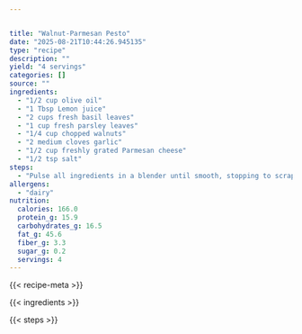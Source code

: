 ```yaml
---


title: "Walnut-Parmesan Pesto"
date: "2025-08-21T10:44:26.945135"
type: "recipe"
description: ""
yield: "4 servings"
categories: []
source: ""
ingredients:
  - "1/2 cup olive oil"
  - "1 Tbsp Lemon juice"
  - "2 cups fresh basil leaves"
  - "1 cup fresh parsley leaves"
  - "1/4 cup chopped walnuts"
  - "2 medium cloves garlic"
  - "1/2 cup freshly grated Parmesan cheese"
  - "1/2 tsp salt"
steps:
  - "Pulse all ingredients in a blender until smooth, stopping to scrape down sides as needed. Stir into hot cooked pasta, or spoon over cream cheese and serve with crackers."
allergens:
  - "dairy"
nutrition:
  calories: 166.0
  protein_g: 15.9
  carbohydrates_g: 16.5
  fat_g: 45.6
  fiber_g: 3.3
  sugar_g: 0.2
  servings: 4
---
```


{{< recipe-meta >}}

{{< ingredients >}}

{{< steps >}}
